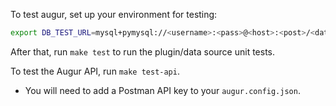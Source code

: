To test augur, set up your environment for testing:

```bash
export DB_TEST_URL=mysql+pymysql://<username>:<pass>@<host>:<post>/<database>
```

After that, run `make test` to run the plugin/data source unit tests.

To test the Augur API, run `make test-api`.
- You will need to add a Postman API key to your `augur.config.json`.
